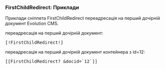 
<meta http-equiv="Content-Type" content="text/html; charset=utf-8">
<h3>FirstChildRedirect: Приклади </h3> 
Приклади cніппета FirstChildRedirect переадресація на перший дочірній документ Evolution CMS.	
<br>
<p>переадресація на перший дочірній документ:</p>
<pre class="brush: html;">[!FirstChildRedirect!]</pre>
<p>переадресація на перший дочірній документ контейнера з id=12:</p>
<pre class="brush: html;">[[FirstChildRedirect? &docid=`12`]]</pre>
